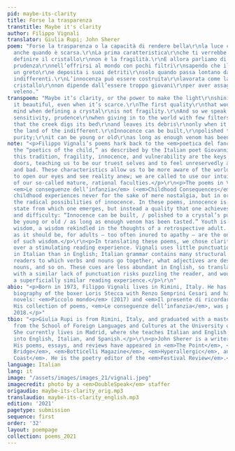 ```yaml
---
pid: maybe-its-clarity
title: Forse la trasparenza
transtitle: Maybe it's clarity
author: Filippo Vignali
translator: Giulia Rupi; John Sherer
poem: "Forse la trasparenza o la capacità di rendere bella\r\nla luce che lo attraversa
  anche quando è scarsa.\r\nLa prima caratteristica\r\nche ti verrebbe in mente per
  definire il cristallo\r\nnon è la fragilità.\r\nE allora parliamo di coraggio, sensibilità,
  prudenza\r\nnell’offrirsi al mondo con pochi filtri\r\nsapendo che il torrente scava
  un greto\r\ne deposita i suoi detriti\r\nsolo quando passa lontano dalla terra degli
  indifferenti.\r\nL’innocenza può essere costruita\r\nlavorata come la purezza del
  cristallo\r\nnon dipende dall’essere troppo giovani\r\nper aver assaggiato abbastanza
  veleno."
transpoem: "Maybe it’s clarity, or the power to make the light\r\nshining through
  it beautiful, even when it’s scarce.\r\nThe first quality\r\nthat would come to
  mind when defining a crystal\r\nis not fragility.\r\nAnd so we speak of courage,
  sensitivity, prudence\r\nwhen giving in to the world with few filters,\r\nknowing
  that the creek digs its bed\r\nand leaves its debris\r\nonly when it flows far from
  the land of the indifferent.\r\nInnocence can be built,\r\npolished to a crystal’s
  purity;\r\nit can be young or old\r\nas long as enough venom has been tasted."
note: "<p>Filippo Vignali’s poems hark back to the <em>poetica del fanciullino</em>,
  the “poetics of the child,” as described by the Italian poet Giovanni Pascoli. In
  this tradition, fragility, innocence, and vulnerability are the keys that open many
  doors, teaching us to be our truest selves and to feel unreservedly all things good
  and bad. These characteristics allow us to be more aware of the world around us,
  to open our eyes and see reality anew; we are called to use our intuition instead
  of our so-called mature, rational faculties.</p>\r\n<p>The poems in Vignali’s book
  <em>Le conseguenze dell’infanzia</em> (<em>Childhood Consequences</em>) engage with
  childhood experiences never for the sake of mere nostalgia, but in order to investigate
  the radical possibilities of innocence. In these poems, innocence is not a beginning
  state from which one emerges, but instead a quality that one achieves through trial
  and difficulty: “Innocence can be built, / polished to a crystal’s purity; it can
  be young or old / as long as enough venom has been tasted.” Youth is a source of
  wisdom, a wisdom rekindled in the thoughts of a retrospective adult. And that’s
  as it should be, for adults — too often inured to apathy — are the ones in need
  of such wisdom.</p>\r\n<p>In translating these poems, we chose clarity of voice
  over a stimulating reading experience. Vignali uses little punctuation — less confusing
  in Italian than in English; Italian grammar contains many structural cues that alert
  readers to which verbs and nouns go together, what adjectives are describing which
  nouns, and so on. These cues are less abundant in English, so translating the poems
  with a similar lack of punctuation risks puzzling the reader, and would offer only
  a superficially similar reading experience.</p>\r\n"
abio: "<p>Born in 1973, Filippo Vignali lives in Rimini, Italy. He has cowritten a
  biography of the boxer Loris Stecca with Renzo Semprini Cesari and has written two
  novels: <em>Piccolo mondo</em> (2017) and <em>Il presente di ricordare</em> (2020).
  His collection of poems, <em>Le conseguenze dell’infanzia</em>, was published in
  2018.</p>"
tbio: "<p>Giulia Rupi is from Rimini, Italy, and graduated with a master’s degree
  from the School of Foreign Languages and Cultures at the University of Bologna.
  She currently lives in Madrid, where she teaches Italian and English and translates
  into English, Italian, and Spanish.</p>\r\n<p>John Sherer is a writer based in Brooklyn.
  His poems, essays, and reviews have appeared in <em>The Point</em>, <em>Hot Metal
  Bridge</em>, <em>Botticelli Magazine</em>, <em>Hyperallergic</em>, and <em>Gulf
  Coast</em>. He is the poetry editor of the <em>Festival Review</em>.</p>"
language: Italian
lang: it
image: "/assets/images/images_21/vignali.jpeg"
imagecredit: photo by a <em>DoubleSpeak</em> staffer
origaudio: maybe-its-clarity_orig.mp3
translaudio: maybe-its-clarity_english.mp3
edition: '2021'
pagetype: submission
sequence: first
order: '32'
layout: poempage
collection: poems_2021
---
```

